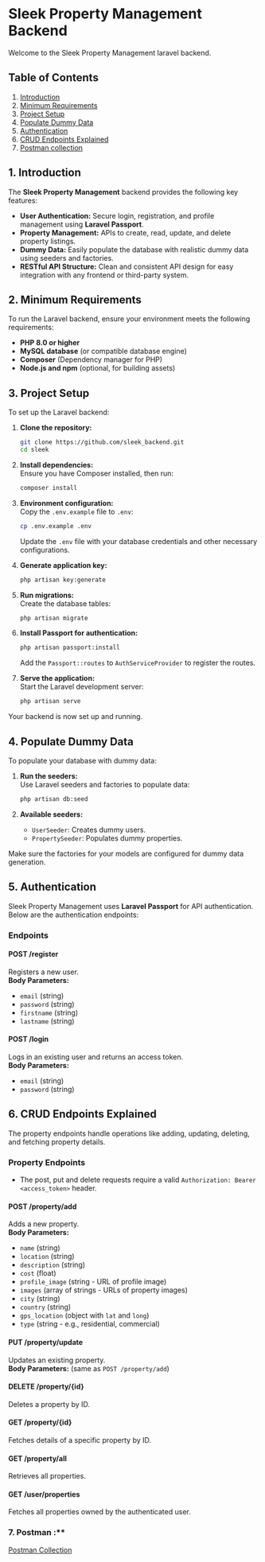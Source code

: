 # Sleek Property Management Backend

Welcome to the Sleek Property Management laravel backend.


## Table of Contents
1. [Introduction](#introduction)  
2. [Minimum Requirements](#minimum-requirements)  
3. [Project Setup](#project-setup)  
4. [Populate Dummy Data](#populate-dummy-data)  
5. [Authentication](#authentication)  
6. [CRUD Endpoints Explained](#crud-endpoints-explained)  
7. [Postman collection](#postman)


## 1. Introduction  

The **Sleek Property Management** backend provides the following key features:  
- **User Authentication:** Secure login, registration, and profile management using **Laravel Passport**.  
- **Property Management:** APIs to create, read, update, and delete property listings.  
- **Dummy Data:** Easily populate the database with realistic dummy data using seeders and factories.  
- **RESTful API Structure:** Clean and consistent API design for easy integration with any frontend or third-party system.  



## 2. Minimum Requirements  

To run the Laravel backend, ensure your environment meets the following requirements:  

- **PHP 8.0 or higher**  
- **MySQL database** (or compatible database engine)  
- **Composer** (Dependency manager for PHP)  
- **Node.js and npm** (optional, for building assets)  


## 3. Project Setup  

To set up the Laravel backend:  

1. **Clone the repository:**  
   ```bash
   git clone https://github.com/sleek_backend.git
   cd sleek
   ```

2. **Install dependencies:**  
   Ensure you have Composer installed, then run:  
   ```bash
   composer install
   ```

3. **Environment configuration:**  
   Copy the `.env.example` file to `.env`:  
   ```bash
   cp .env.example .env
   ```  
   Update the `.env` file with your database credentials and other necessary configurations.

4. **Generate application key:**  
   ```bash
   php artisan key:generate
   ```

5. **Run migrations:**  
   Create the database tables:  
   ```bash
   php artisan migrate
   ```

6. **Install Passport for authentication:**  
   ```bash
   php artisan passport:install
   ```  
   Add the `Passport::routes` to `AuthServiceProvider` to register the routes.  

7. **Serve the application:**  
   Start the Laravel development server:  
   ```bash
   php artisan serve
   ```

Your backend is now set up and running.


## 4. Populate Dummy Data  

To populate your database with dummy data:  

1. **Run the seeders:**  
   Use Laravel seeders and factories to populate data:  
   ```bash
   php artisan db:seed
   ```  

2. **Available seeders:**  
   - `UserSeeder`: Creates dummy users.  
   - `PropertySeeder`: Populates dummy properties.  

Make sure the factories for your models are configured for dummy data generation.


## 5. Authentication  

Sleek Property Management uses **Laravel Passport** for API authentication. Below are the authentication endpoints:

### Endpoints  

#### **POST /register**  
Registers a new user.  
**Body Parameters:**  
- `email` (string)  
- `password` (string)  
- `firstname` (string)  
- `lastname` (string)  

#### **POST /login**  
Logs in an existing user and returns an access token.  
**Body Parameters:**  
- `email` (string)  
- `password` (string)  


## 6. CRUD Endpoints Explained  

The property endpoints handle operations like adding, updating, deleting, and fetching property details.

### Property Endpoints  
- The post, put and delete requests require a valid `Authorization: Bearer <access_token>` header.
#### **POST /property/add**  
Adds a new property.  
**Body Parameters:**  
- `name` (string)  
- `location` (string)  
- `description` (string)  
- `cost` (float)  
- `profile_image` (string - URL of profile image)  
- `images` (array of strings - URLs of property images)  
- `city` (string)  
- `country` (string)  
- `gps_location` (object with `lat` and `long`)  
- `type` (string - e.g., residential, commercial)

#### **PUT /property/update**  
Updates an existing property.  
**Body Parameters:** (same as `POST /property/add`)  

#### **DELETE /property/{id}**  
Deletes a property by ID.

#### **GET /property/{id}**  
Fetches details of a specific property by ID.

#### **GET /property/all**  
Retrieves all properties.

#### **GET /user/properties**  
Fetches all properties owned by the authenticated user.  


### 7. Postman :**  
[Postman Collection](./Sleek.postman_collection.json)
